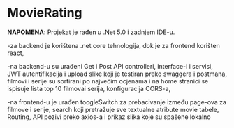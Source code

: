 # MovieRating

**NAPOMENA**: Projekat je rađen u .Net 5.0 i zadnjem IDE-u.

-za backend je korištena .net core tehnologija, dok je za frontend korišten react,

-na backend-u su urađeni Get i Post API controlleri, interface-i i servisi, 
JWT autentifikacija i upload slike koji je testiran preko swaggera i postmana,
filmovi i serije su sortirani po najvećim ocjenama i na home stranici se ispisuje lista top 10 filmovai  serija,
konfiguracija CORS-a,

-na frontend-u je urađen toogleSwitch za prebacivanje između page-ova za filmove i serije, search koji pretražuje 
sve textualne atribute movie tabele, Routing, API pozivi preko axios-a i prikaz slika koje su spašene lokalno

